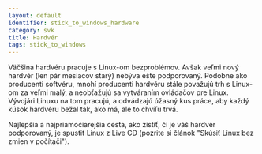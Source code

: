 ```yaml
---
layout: default
identifier: stick_to_windows_hardware
category: svk
title: Hardvér
tags: stick_to_windows
---
```


Väčšina hardvéru pracuje s Linux-om bezproblémov. Avšak veľmi nový hardvér (len pár mesiacov starý) nebýva ešte podporovaný. Podobne ako producenti softvéru, mnohí producenti hardvéru stále považujú trh s Linux-om za veľmi malý, a neobťažujú sa vytváraním ovládačov pre Linux. Vývojári Linuxu na tom pracujú, a odvádzajú úžasný kus práce, aby každý kúsok hardvéru bežal tak, ako má, ale to chvíľu trvá.

Najlepšia a najpriamočiarejšia cesta, ako zistiť, či je váš hardvér podporovaný, je spustiť Linux z Live CD (pozrite si článok "Skúsiť Linux bez zmien v počítači").

